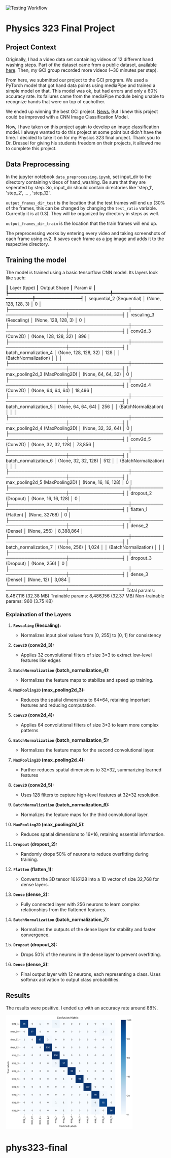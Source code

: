 ![Testing Workflow](https://github.com/andrewbahsoun/phys323-final/actions/workflows/python-package-conda.yml/badge.svg)
# Physics 323 Final Project

## Project Context
Originally, I had a video data set containing videos of 12 different hand washing steps. Part of the dataset came from a public dataset, [available here](https://zenodo.org/records/4537209). Then, my GCI group recorded more videos (~30 minutes per step).    

From here, we submitted our project to the GCI program. We used a PyTorch model that got hand data points using mediaPipe and trained a simple model on that. This model was ok, but had errors and only a 60% accuracy rate. Its failures came from the mediaPipe module being unable to recognize hands that were on top of eachother.

We ended up winning the best GCI project. [News.](https://news.chapman.edu/2024/05/31/this-ai-hand-washing-coach-may-help-prevent-the-spread-of-deadly-viruses/) But I knew this project could be improved with a CNN Image Classification Model. 

Now, I have taken on this project again to develop an image classification model. I always wanted to do this project at some point but didn't have the time. I decided to take it on for my Physics 323 final project. Thank you to Dr. Dressel for giving his students freedom on their projects, it allowed me to complete this project.

## Data Preprocessing

In the jupyter notebook ``data_preprocessing.ipynb``, set input_dir to the directory containing videos of hand_washing. Be sure that they are seperated by step. So, input_dir should contain directories like 'step_1', 'step_2', ... , 'step_12'. 

``output_frames_dir_test`` is the location that the test frames will end up (30% of the frames, this can be changed by changing the ``test_ratio`` variable. Currently it is at 0.3). They will be organized by directory in steps as well.     

``output_frames_dir_train`` is the location that the train frames will end up. 

The preprocessing works by entering every video and taking screenshots of each frame using cv2. It saves each frame as a jpg image and adds it to the respective directory. 


## Training the model

The model is trained using a basic tensorflow CNN model. Its layers look like such: 

┃ Layer (type)                         ┃ Output Shape                ┃         Param # ┃
┡━━━━━━━━━━━━━━━━━━━━━━━━━━━━━━━━━━━━━━╇━━━━━━━━━━━━━━━━━━━━━━━━━━━━━╇━━━━━━━━━━━━━━━━━┩
│ sequential_2 (Sequential)            │ (None, 128, 128, 3)         │               0 │
├──────────────────────────────────────┼─────────────────────────────┼─────────────────┤
│ rescaling_3 (Rescaling)              │ (None, 128, 128, 3)         │               0 │
├──────────────────────────────────────┼─────────────────────────────┼─────────────────┤
│ conv2d_3 (Conv2D)                    │ (None, 128, 128, 32)        │             896 │
├──────────────────────────────────────┼─────────────────────────────┼─────────────────┤
│ batch_normalization_4                │ (None, 128, 128, 32)        │             128 │
│ (BatchNormalization)                 │                             │                 │
├──────────────────────────────────────┼─────────────────────────────┼─────────────────┤
│ max_pooling2d_3 (MaxPooling2D)       │ (None, 64, 64, 32)          │               0 │
├──────────────────────────────────────┼─────────────────────────────┼─────────────────┤
│ conv2d_4 (Conv2D)                    │ (None, 64, 64, 64)          │          18,496 │
├──────────────────────────────────────┼─────────────────────────────┼─────────────────┤
│ batch_normalization_5                │ (None, 64, 64, 64)          │             256 │
│ (BatchNormalization)                 │                             │                 │
├──────────────────────────────────────┼─────────────────────────────┼─────────────────┤
│ max_pooling2d_4 (MaxPooling2D)       │ (None, 32, 32, 64)          │               0 │
├──────────────────────────────────────┼─────────────────────────────┼─────────────────┤
│ conv2d_5 (Conv2D)                    │ (None, 32, 32, 128)         │          73,856 │
├──────────────────────────────────────┼─────────────────────────────┼─────────────────┤
│ batch_normalization_6                │ (None, 32, 32, 128)         │             512 │
│ (BatchNormalization)                 │                             │                 │
├──────────────────────────────────────┼─────────────────────────────┼─────────────────┤
│ max_pooling2d_5 (MaxPooling2D)       │ (None, 16, 16, 128)         │               0 │
├──────────────────────────────────────┼─────────────────────────────┼─────────────────┤
│ dropout_2 (Dropout)                  │ (None, 16, 16, 128)         │               0 │
├──────────────────────────────────────┼─────────────────────────────┼─────────────────┤
│ flatten_1 (Flatten)                  │ (None, 32768)               │               0 │
├──────────────────────────────────────┼─────────────────────────────┼─────────────────┤
│ dense_2 (Dense)                      │ (None, 256)                 │       8,388,864 │
├──────────────────────────────────────┼─────────────────────────────┼─────────────────┤
│ batch_normalization_7                │ (None, 256)                 │           1,024 │
│ (BatchNormalization)                 │                             │                 │
├──────────────────────────────────────┼─────────────────────────────┼─────────────────┤
│ dropout_3 (Dropout)                  │ (None, 256)                 │               0 │
├──────────────────────────────────────┼─────────────────────────────┼─────────────────┤
│ dense_3 (Dense)                      │ (None, 12)                  │           3,084 │
└──────────────────────────────────────┴─────────────────────────────┴─────────────────┘
 Total params: 8,487,116 (32.38 MB)
 Trainable params: 8,486,156 (32.37 MB)
 Non-trainable params: 960 (3.75 KB)

### Explaination of the Layers

1. **`Rescaling` (Rescaling):**
   - Normalizes input pixel values from [0, 255] to [0, 1] for consistency

2. **`Conv2D` (conv2d_3):**
   - Applies 32 convolutional filters of size 3*3 to extract low-level features like edges

3. **`BatchNormalization` (batch_normalization_4):**
   - Normalizes the feature maps to stabilize and speed up training.

4. **`MaxPooling2D` (max_pooling2d_3):**
   - Reduces the spatial dimensions to 64*64, retaining important features and reducing computation.

5. **`Conv2D` (conv2d_4):**
   - Applies 64 convolutional filters of size 3*3 to learn more complex patterns

6. **`BatchNormalization` (batch_normalization_5):**
   - Normalizes the feature maps for the second convolutional layer.

7. **`MaxPooling2D` (max_pooling2d_4):**
   - Further reduces spatial dimensions to 32*32, summarizing learned features

8. **`Conv2D` (conv2d_5):**
   - Uses 128 filters to capture high-level features at 32*32 resolution.

9. **`BatchNormalization` (batch_normalization_6):**
   - Normalizes the feature maps for the third convolutional layer.

10. **`MaxPooling2D` (max_pooling2d_5):**
    - Reduces spatial dimensions to 16*16, retaining essential information.

11. **`Dropout` (dropout_2):**
    - Randomly drops 50% of neurons to reduce overfitting during training.

12. **`Flatten` (flatten_1):**
    - Converts the 3D tensor 16*16*128 into a 1D vector of size 32,768 for dense layers.

13. **`Dense` (dense_2):**
    - Fully connected layer with 256 neurons to learn complex relationships from the flattened features.

14. **`BatchNormalization` (batch_normalization_7):**
    - Normalizes the outputs of the dense layer for stability and faster convergence.

15. **`Dropout` (dropout_3):**
    - Drops 50% of the neurons in the dense layer to prevent overfitting.

16. **`Dense` (dense_3):**
    - Final output layer with 12 neurons, each representing a class. Uses softmax activation to output class probabilities.

## Results

The results were positive. I ended up with an accuracy rate around 88%. 

<img src="images/confusion_final2.png" alt="drawing" width="400"/>



# phys323-final
